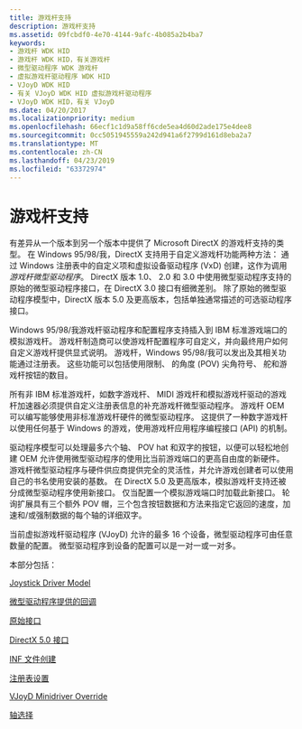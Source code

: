 ```yaml
---
title: 游戏杆支持
description: 游戏杆支持
ms.assetid: 09fcbdf0-4e70-4144-9afc-4b085a2b4ba7
keywords:
- 游戏杆 WDK HID
- 游戏杆 WDK HID，有关游戏杆
- 微型驱动程序 WDK 游戏杆
- 虚拟游戏杆驱动程序 WDK HID
- VJoyD WDK HID
- 有关 VJoyD WDK HID 虚拟游戏杆驱动程序
- VJoyD WDK HID，有关 VJoyD
ms.date: 04/20/2017
ms.localizationpriority: medium
ms.openlocfilehash: 66ecf1c1d9a58ff6cde5ea4d60d2ade175e4dee8
ms.sourcegitcommit: 0cc5051945559a242d941a6f2799d161d8eba2a7
ms.translationtype: MT
ms.contentlocale: zh-CN
ms.lasthandoff: 04/23/2019
ms.locfileid: "63372974"
---
```

# <a name="joystick-support"></a>游戏杆支持





有差异从一个版本到另一个版本中提供了 Microsoft DirectX 的游戏杆支持的类型。 在 Windows 95/98/我，DirectX 支持用于自定义游戏杆功能两种方法： 通过 Windows 注册表中的自定义项和虚拟设备驱动程序 (VxD) 创建，这作为调用*游戏杆微型驱动程序*。 DirectX 版本 1.0、 2.0 和 3.0 中使用微型驱动程序支持的原始的微型驱动程序接口，在 DirectX 3.0 接口有细微差别。 除了原始的微型驱动程序模型中，DirectX 版本 5.0 及更高版本，包括单独通常描述的可选驱动程序接口。

Windows 95/98/我游戏杆驱动程序和配置程序支持插入到 IBM 标准游戏端口的模拟游戏杆。 游戏杆制造商可以使游戏杆配置程序可自定义，并向最终用户如何自定义游戏杆提供显式说明。 游戏杆，Windows 95/98/我可以发出及其相关功能通过注册表。 这些功能可以包括使用限制、 的角度 (POV) 尖角符号、 舵和游戏杆按钮的数目。

所有非 IBM 标准游戏杆，如数字游戏杆、 MIDI 游戏杆和模拟游戏杆驱动的游戏杆加速器必须提供自定义注册表信息的补充游戏杆微型驱动程序。 游戏杆 OEM 可以编写能够使用非标准游戏杆硬件的微型驱动程序。 这提供了一种数字游戏杆以使用任何基于 Windows 的游戏，使用游戏杆应用程序编程接口 (API) 的机制。

驱动程序模型可以处理最多六个轴、 POV hat 和双字的按钮，以便可以轻松地创建 OEM 允许使用微型驱动程序的使用比当前游戏端口的更高自由度的新硬件。 游戏杆微型驱动程序与硬件供应商提供完全的灵活性，并允许游戏创建者可以使用自己的书名使用安装的基数。 在 DirectX 5.0 及更高版本，模拟游戏杆支持还被分成微型驱动程序使用新接口。 仅当配置一个模拟游戏端口时加载此新接口。 轮询扩展具有三个额外 POV 帽，三个包含按钮数据和方法来指定它返回的速度，加速和/或强制数据的每个轴的详细双字。

当前虚拟游戏杆驱动程序 (VJoyD) 允许的最多 16 个设备，微型驱动程序可由任意数量的配置。 微型驱动程序到设备的配置可以是一对一或一对多。

本部分包括：

[Joystick Driver Model](joystick-driver-model.md)

[微型驱动程序提供的回调](minidriver-supplied-callbacks.md)

[原始接口](original-interface.md)

[DirectX 5.0 接口](directx-5-0-interface.md)

[INF 文件创建](creating-an-inf-file.md)

[注册表设置](registry-settings2.md)

[VJoyD Minidriver Override](vjoyd-minidriver-override.md)

[轴选择](axis-selection.md)

 

 




